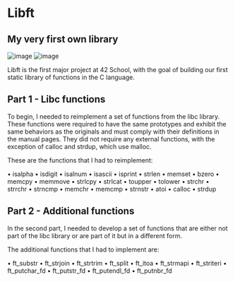 # Libft
## My very first own library

![image](https://github.com/user-attachments/assets/f9670d4b-69bf-44ce-9477-f947eea513f4) ![image](https://github.com/user-attachments/assets/7ab7c60c-f171-4454-8032-92e674a074a6)

Libft is the first major project at 42 School, with the goal of building our first static library of functions in the C language.

## Part 1 - Libc functions

To begin, I needed to reimplement a set of functions from the libc library. These functions were required to have the same prototypes and exhibit the same behaviors as the originals and must comply with their definitions in the manual pages. They did not require any external functions, with the exception of calloc and strdup, which use malloc.

These are the functions that I had to reimplement:

• isalpha
• isdigit
• isalnum
• isascii
• isprint
• strlen
• memset
• bzero
• memcpy
• memmove
• strlcpy
• strlcat
• toupper
• tolower
• strchr
• strrchr
• strncmp
• memchr
• memcmp
• strnstr
• atoi
• calloc
• strdup

## Part 2 - Additional functions

In the second part, I needed to develop a set of functions that are either not part of the libc library or are part of it but in a different form.

The additional functions that I had to implement are:

• ft_substr
• ft_strjoin
• ft_strtrim
• ft_split
• ft_itoa
• ft_strmapi
• ft_striteri
• ft_putchar_fd
• ft_putstr_fd
• ft_putendl_fd
• ft_putnbr_fd


